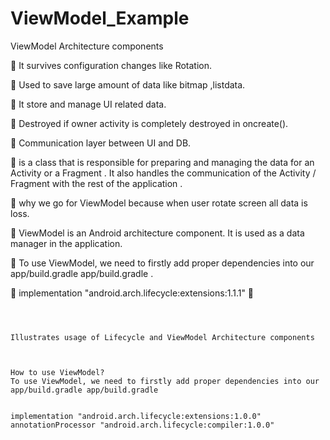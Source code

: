 # ViewModel_Example
ViewModel Architecture components



	It survives configuration changes like Rotation.




	Used to save large amount of data like bitmap ,listdata.





	It store and manage UI related data.





	Destroyed  if owner activity is completely destroyed in oncreate().




	Communication layer between UI and DB.




	is a class that is responsible for preparing and managing the data for an Activity or a
Fragment . It also handles the communication of the Activity / Fragment with the rest of the application .




	why we go for ViewModel because when user rotate screen all data is loss.




	ViewModel is an Android architecture component. It is used as a data manager in the application.




	 To use ViewModel, we need to firstly add proper dependencies into our app/build.gradle app/build.gradle .





	implementation "android.arch.lifecycle:extensions:1.1.1"
	





```



Illustrates usage of Lifecycle and ViewModel Architecture components



How to use ViewModel?
To use ViewModel, we need to firstly add proper dependencies into our app/build.gradle app/build.gradle


implementation "android.arch.lifecycle:extensions:1.0.0"
annotationProcessor "android.arch.lifecycle:compiler:1.0.0"







```







